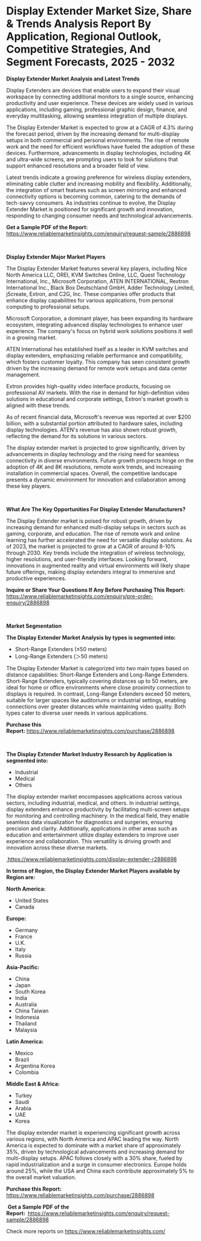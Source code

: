 <p><h1>Display Extender Market Size, Share & Trends Analysis Report By Application, Regional Outlook, Competitive Strategies, And Segment Forecasts, 2025 - 2032</h1></p><p><strong>Display Extender Market Analysis and Latest Trends</strong></p>
<p><p>Display Extenders are devices that enable users to expand their visual workspace by connecting additional monitors to a single source, enhancing productivity and user experience. These devices are widely used in various applications, including gaming, professional graphic design, finance, and everyday multitasking, allowing seamless integration of multiple displays.</p><p>The Display Extender Market is expected to grow at a CAGR of 4.3% during the forecast period, driven by the increasing demand for multi-display setups in both commercial and personal environments. The rise of remote work and the need for efficient workflows have fueled the adoption of these devices. Furthermore, advancements in display technologies, including 4K and ultra-wide screens, are prompting users to look for solutions that support enhanced resolutions and a broader field of view.</p><p>Latest trends indicate a growing preference for wireless display extenders, eliminating cable clutter and increasing mobility and flexibility. Additionally, the integration of smart features such as screen mirroring and enhanced connectivity options is becoming common, catering to the demands of tech-savvy consumers. As industries continue to evolve, the Display Extender Market is positioned for significant growth and innovation, responding to changing consumer needs and technological advancements.</p></p>
<p><strong>Get a Sample PDF of the Report:&nbsp;</strong> <a href="https://www.reliablemarketinsights.com/enquiry/request-sample/2886898?utm_campaign=3196&utm_medium=2&utm_source=Github&utm_content=ia&utm_term=13032025&utm_id=display-extender">https://www.reliablemarketinsights.com/enquiry/request-sample/2886898</a></p>
<p>&nbsp;</p>
<p><strong>Display Extender Major Market Players</strong></p>
<p><p>The Display Extender Market features several key players, including Nice North America LLC, OREI, KVM Switches Online, LLC, Quest Technology International, Inc., Microsoft Corporation, ATEN INTERNATIONAL, Rextron International Inc., Black Box Deutschland GmbH, Adder Technology Limited, j5create, Extron, and C2G, Inc. These companies offer products that enhance display capabilities for various applications, from personal computing to professional setups.</p><p>Microsoft Corporation, a dominant player, has been expanding its hardware ecosystem, integrating advanced display technologies to enhance user experience. The company's focus on hybrid work solutions positions it well in a growing market.</p><p>ATEN International has established itself as a leader in KVM switches and display extenders, emphasizing reliable performance and compatibility, which fosters customer loyalty. This company has seen consistent growth driven by the increasing demand for remote work setups and data center management.</p><p>Extron provides high-quality video interface products, focusing on professional AV markets. With the rise in demand for high-definition video solutions in educational and corporate settings, Extron's market growth is aligned with these trends.</p><p>As of recent financial data, Microsoft's revenue was reported at over $200 billion, with a substantial portion attributed to hardware sales, including display technologies. ATEN's revenue has also shown robust growth, reflecting the demand for its solutions in various sectors.</p><p>The display extender market is projected to grow significantly, driven by advancements in display technology and the rising need for seamless connectivity in diverse environments. Future growth prospects hinge on the adoption of 4K and 8K resolutions, remote work trends, and increasing installation in commercial spaces. Overall, the competitive landscape presents a dynamic environment for innovation and collaboration among these key players.</p></p>
<p>&nbsp;</p>
<p><strong>What Are The Key Opportunities For Display Extender Manufacturers?</strong></p>
<p><p>The Display Extender market is poised for robust growth, driven by increasing demand for enhanced multi-display setups in sectors such as gaming, corporate, and education. The rise of remote work and online learning has further accelerated the need for versatile display solutions. As of 2023, the market is projected to grow at a CAGR of around 8-10% through 2030. Key trends include the integration of wireless technology, higher resolutions, and user-friendly interfaces. Looking forward, innovations in augmented reality and virtual environments will likely shape future offerings, making display extenders integral to immersive and productive experiences.</p></p>
<p><strong>Inquire or Share Your Questions If Any Before Purchasing This Report:</strong> <a href="https://www.reliablemarketinsights.com/enquiry/pre-order-enquiry/2886898?utm_campaign=3196&utm_medium=2&utm_source=Github&utm_content=ia&utm_term=13032025&utm_id=display-extender">https://www.reliablemarketinsights.com/enquiry/pre-order-enquiry/2886898</a></p>
<p>&nbsp;</p>
<p><strong>Market Segmentation</strong></p>
<p><strong>The Display Extender Market Analysis by types is segmented into:</strong></p>
<p><ul><li>Short-Range Extenders (≤50 meters)</li><li>Long-Range Extenders (＞50 meters)</li></ul></p>
<p><p>The Display Extender Market is categorized into two main types based on distance capabilities: Short-Range Extenders and Long-Range Extenders. Short-Range Extenders, typically covering distances up to 50 meters, are ideal for home or office environments where close proximity connection to displays is required. In contrast, Long-Range Extenders exceed 50 meters, suitable for larger spaces like auditoriums or industrial settings, enabling connections over greater distances while maintaining video quality. Both types cater to diverse user needs in various applications.</p></p>
<p><strong>Purchase this Report:&nbsp;</strong><a href="https://www.reliablemarketinsights.com/purchase/2886898?utm_campaign=3196&utm_medium=2&utm_source=Github&utm_content=ia&utm_term=13032025&utm_id=display-extender">https://www.reliablemarketinsights.com/purchase/2886898</a></p>
<p>&nbsp;</p>
<p><strong>The Display Extender Market Industry Research by Application is segmented into:</strong></p>
<p><ul><li>Industrial</li><li>Medical</li><li>Others</li></ul></p>
<p><p>The display extender market encompasses applications across various sectors, including industrial, medical, and others. In industrial settings, display extenders enhance productivity by facilitating multi-screen setups for monitoring and controlling machinery. In the medical field, they enable seamless data visualization for diagnostics and surgeries, ensuring precision and clarity. Additionally, applications in other areas such as education and entertainment utilize display extenders to improve user experience and collaboration. This versatility is driving growth and innovation across these diverse markets.</p></p>
<p><a href="https://www.reliablemarketinsights.com/display-extender-r2886898?utm_campaign=3196&utm_medium=2&utm_source=Github&utm_content=ia&utm_term=13032025&utm_id=display-extender">&nbsp;https://www.reliablemarketinsights.com/display-extender-r2886898</a></p>
<p><strong>In terms of Region, the Display Extender Market Players available by Region are:</strong></p>
<p>
    <p> <strong> North America: </strong>
        <ul>
            <li>United States</li>
            <li>Canada</li>
        </ul>
        </p> 
    <p> <strong> Europe: </strong>
        <ul>
            <li>Germany</li>
            <li>France</li>
            <li>U.K.</li>
            <li>Italy</li>
            <li>Russia</li>
        </ul>
        </p> 
    <p> <strong> Asia-Pacific: </strong>
        <ul>
            <li>China</li>
            <li>Japan</li>
            <li>South Korea</li>
            <li>India</li>
            <li>Australia</li>
            <li>China Taiwan</li>
            <li>Indonesia</li>
            <li>Thailand</li>
            <li>Malaysia</li>
        </ul>
        </p> 
    <p> <strong> Latin America: </strong>
        <ul>
            <li>Mexico</li>
            <li>Brazil</li>
            <li>Argentina Korea</li>
            <li>Colombia</li>
        </ul>
        </p> 
    <p> <strong> Middle East & Africa: </strong>
        <ul>
            <li>Turkey</li>
            <li>Saudi</li>
            <li>Arabia</li>
            <li>UAE</li>
            <li>Korea</li>
        </ul>
    </p>
    </p>
<p><p>The display extender market is experiencing significant growth across various regions, with North America and APAC leading the way. North America is expected to dominate with a market share of approximately 35%, driven by technological advancements and increasing demand for multi-display setups. APAC follows closely with a 30% share, fueled by rapid industrialization and a surge in consumer electronics. Europe holds around 25%, while the USA and China each contribute approximately 5% to the overall market valuation.</p></p>
<p><strong>Purchase this Report: </strong><a href="https://www.reliablemarketinsights.com/purchase/2886898?utm_campaign=3196&utm_medium=2&utm_source=Github&utm_content=ia&utm_term=13032025&utm_id=display-extender">https://www.reliablemarketinsights.com/purchase/2886898</a></p>
<p>&nbsp;<strong>Get a Sample PDF of the Report:&nbsp;&nbsp;</strong><a href="https://www.reliablemarketinsights.com/enquiry/request-sample/2886898?utm_campaign=3196&utm_medium=2&utm_source=Github&utm_content=ia&utm_term=13032025&utm_id=display-extender">https://www.reliablemarketinsights.com/enquiry/request-sample/2886898</a></p>
<p><strong></strong></p>
<p>Check more reports on <a href="https://www.reliablemarketinsights.com/?utm_campaign=3196&utm_medium=2&utm_source=Github&utm_content=ia&utm_term=13032025&utm_id=display-extender">https://www.reliablemarketinsights.com/</a></p>